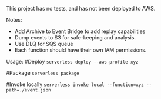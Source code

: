 This project has no tests, and has not been deployed to AWS.

Notes:
  * Add Archive to Event Bridge to add replay capabilities
  * Dump events to S3 for safe-keeping and analysis.
  * Use DLQ for SQS queue
  * Each function should have their own IAM permissions.



Usage:
  #Deploy
    `serverless deploy --aws-profile xyz`

  #Package
    `serverless package`

  #Invoke locally
    `serverless invoke local --function=xyz --path=./event.json`
